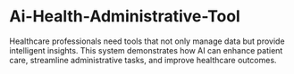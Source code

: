 # Ai-Health-Administrative-Tool
Healthcare professionals need tools that not only manage data but provide intelligent insights. This system demonstrates how AI can enhance patient care, streamline administrative tasks, and improve healthcare outcomes.
